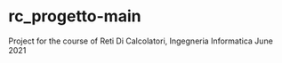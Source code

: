 # rc_progetto-main
Project for the course of Reti Di Calcolatori, Ingegneria Informatica 
June 2021
